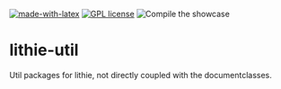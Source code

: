 [![made-with-latex](https://img.shields.io/badge/Made%20with-LaTeX-1f425f.svg)](https://www.latex-project.org/) [![GPL license](https://img.shields.io/badge/License-GPL-blue.svg)](http://perso.crans.org/besson/LICENSE.html)
![Compile the showcase](https://github.com/EagleoutIce/lithie-util/workflows/Compile%20the%20showcase/badge.svg)

# lithie-util
Util packages for lithie, not directly coupled with the documentclasses. 
